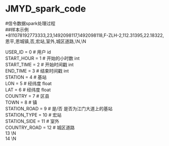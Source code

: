 JMYD_spark_code
====

#信令数据spark处理过程<br>
##样本示例<br>
*811078192773333,23,1492098117,1492098118,F-ZLH-2,112.31395,22.18322,恩平,恩城镇,否,宏站,室外,城区道路,\N,\N

USER_ID = 0                   # 用户 id <br>
START_HOUR = 1                # 开始的小时数  int <br>
START_TIME = 2                # 开始时间戳    int <br>
END_TIME = 3                  # 结束时间戳    int <br>
STATION = 4                   # 基站 <br>
LON = 5                       # 经纬度        float <br>
LAT = 6                       # 经纬度        float <br>
COUNTRY = 7                   # 区县 <br>
TOWN = 8                      # 镇 <br>
STATION_ROAD = 9              # 是/否 是否为江门大道上的基站 <br>
STATION_TYPE = 10             # 宏站 <br>
STATION_SIDE = 11             # 室外 <br>
COUNTRY_ROAD = 12             # 城区道路 <br>
13 \N <br>
14 \N

